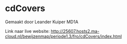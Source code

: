 # cdCovers
Gemaakt door Leander Kuiper MD1A

Link naar live website:
http://25607.hosts2.ma-cloud.nl/bewijzenmap/periode1.3/fro/cdCovers/index.html


